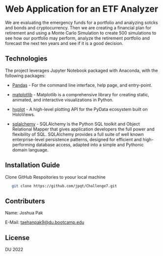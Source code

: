 # Web Application for an ETF Analyzer
We are evaluating the emergency funds for a portfolio and analyzing sotcks and bonds and cryptocurrency. Then we are creating a financial plan for retirement and using a Monte Carlo Simulation to create 500 simulations to see how our portfolio may perform, analyze the retirement portfolio and forecast the next ten years and see if it is a good decision. 

## Technologies

The project leverages Jupyter Notebook packaged with Anaconda, with the following packages:

* [Pandas](https://github.com/pandas-dev/pandas) - For the command line interface, help page, and entry-point.

* [matplotlib](https://github.com/matplotlib/matplotlib) - Matplotlib is a comprehensive library for creating static, animated, and interactive visualizations in Python.

* [hvplot](https://github.com/holoviz/hvplot) - A high-level plotting API for the PyData ecosystem built on HoloViews.

* [sqlalchemy](https://github.com/sqlalchemy/sqlalchemy) - SQLAlchemy is the Python SQL toolkit and Object Relational Mapper that gives application developers the full power and flexibility of SQL. SQLAlchemy provides a full suite of well known enterprise-level persistence patterns, designed for efficient and high-performing database access, adapted into a simple and Pythonic domain language.


## Installation Guide

Clone GitHub Respoitories to yoour local machine

```sh
   git clone https://github.com/jpqt/Challenge7.git
 ```



## Contributers

Name: Joshua Pak

E-Mail: taehanpak9@du.bootcamp.edu

## License
DU 2022